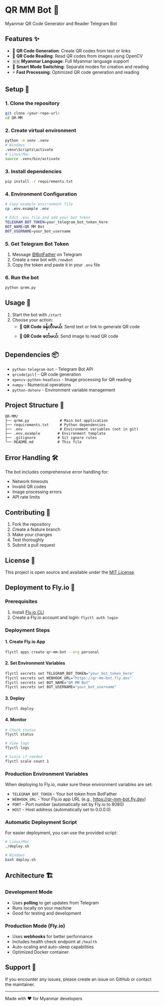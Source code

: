 # QR MM Bot 🤖

Myanmar QR Code Generator and Reader Telegram Bot

## Features ✨

- 🎨 **QR Code Generation**: Create QR codes from text or links
- 📸 **QR Code Reading**: Read QR codes from images using OpenCV
- 🇲🇲 **Myanmar Language**: Full Myanmar language support
- 🔄 **Smart Mode Switching**: Separate modes for creation and reading
- ⚡ **Fast Processing**: Optimized QR code generation and reading

## Setup 🚀

### 1. Clone the repository
```bash
git clone <your-repo-url>
cd QR-MM
```

### 2. Create virtual environment
```bash
python -m venv .venv
# Windows
.venv\Scripts\activate
# Linux/Mac
source .venv/bin/activate
```

### 3. Install dependencies
```bash
pip install -r requirements.txt
```

### 4. Environment Configuration
```bash
# Copy example environment file
cp .env.example .env

# Edit .env file and add your bot token
TELEGRAM_BOT_TOKEN=your_telegram_bot_token_here
BOT_NAME=QR MM Bot
BOT_USERNAME=your_bot_username
```

### 5. Get Telegram Bot Token
1. Message [@BotFather](https://t.me/BotFather) on Telegram
2. Create a new bot with `/newbot`
3. Copy the token and paste it in your `.env` file

### 6. Run the bot
```bash
python qrmm.py
```

## Usage 📱

1. Start the bot with `/start`
2. Choose your action:
   - **🎨 QR Code ဖန်တီးမယ်**: Send text or link to generate QR code
   - **📸 QR Code ဖတ်မယ်**: Send image to read QR code

## Dependencies 📦

- `python-telegram-bot` - Telegram Bot API
- `qrcode[pil]` - QR code generation
- `opencv-python-headless` - Image processing for QR reading
- `numpy` - Numerical operations
- `python-dotenv` - Environment variable management

## Project Structure 📁

```
QR-MM/
├── qrmm.py              # Main bot application
├── requirements.txt     # Python dependencies
├── .env                 # Environment variables (not in git)
├── .env.example        # Environment template
├── .gitignore          # Git ignore rules
└── README.md           # This file
```

## Error Handling 🛠️

The bot includes comprehensive error handling for:
- Network timeouts
- Invalid QR codes
- Image processing errors
- API rate limits

## Contributing 🤝

1. Fork the repository
2. Create a feature branch
3. Make your changes
4. Test thoroughly
5. Submit a pull request

## License 📄

This project is open source and available under the [MIT License](https://github.com/RyanWez/QR-Code?tab=MIT-1-ov-file#).

## Deployment to Fly.io 🚀

### Prerequisites
1. Install [Fly.io CLI](https://fly.io/docs/hands-on/install-flyctl/)
2. Create a Fly.io account and login: `flyctl auth login`

### Deployment Steps

#### 1. Create Fly.io App
```bash
flyctl apps create qr-mm-bot --org personal
```

#### 2. Set Environment Variables
```bash
flyctl secrets set TELEGRAM_BOT_TOKEN="your_bot_token_here"
flyctl secrets set WEBHOOK_URL="https://qr-mm-bot.fly.dev"
flyctl secrets set BOT_NAME="QR MM Bot"
flyctl secrets set BOT_USERNAME="your_bot_username"
```

#### 3. Deploy
```bash
flyctl deploy
```

#### 4. Monitor
```bash
# Check status
flyctl status

# View logs
flyctl logs

# Scale if needed
flyctl scale count 1
```

### Production Environment Variables

When deploying to Fly.io, make sure these environment variables are set:

- `TELEGRAM_BOT_TOKEN` - Your bot token from BotFather
- `WEBHOOK_URL` - Your Fly.io app URL (e.g., https://qr-mm-bot.fly.dev)
- `PORT` - Port number (automatically set by Fly.io to 8080)
- `HOST` - Host address (automatically set to 0.0.0.0)

### Automatic Deployment Script

For easier deployment, you can use the provided script:

```bash
# Linux/Mac
./deploy.sh

# Windows
bash deploy.sh
```

## Architecture 🏗️

### Development Mode
- Uses **polling** to get updates from Telegram
- Runs locally on your machine
- Good for testing and development

### Production Mode (Fly.io)
- Uses **webhooks** for better performance
- Includes health check endpoint at `/health`
- Auto-scaling and auto-sleep capabilities
- Optimized Docker container

## Support 💬

If you encounter any issues, please create an issue on GitHub or contact the maintainer.

---

Made with ❤️ for Myanmar developers